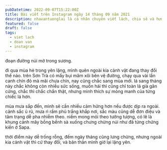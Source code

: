 ```yaml
---
pubDatetime: 2022-09-07T15:22:00Z
title: Bài viết trên Instagram ngày 14 tháng 09 năm 2021
description: nhavantuonglai là cá nhân chuyên viết lách, chia sẻ và hướng dẫn mọi người thuần thục hơn khi thực hành viết lách mỗi ngày qua những bài chia sẻ ngắn trên Instagram chính thức.
featured: false
draft: false
tags:
  - viet lach
  - doan van
  - instagram
---
```


đoạn đường núi mờ trong sương.

đi qua mùa hè trong yên lặng, mình quên ngoài kia cảnh vật đang thay đổi thế nào. trên Sơn Trà có mấy bụi mâm xôi bên vệ đường, chạy qua vài lần canh chín đỏ mà mãi chưa chín, nay cũng chắc sang mùa mới. lá sang tháng này chắc không còn nhiều sức sống, muốn hái thì cũng chỉ toàn lá già gân cứng, chắc thì chắc chắn thật, nhưng mình thích sự mỏng manh của từng chiếc lá hơn.

mùa mưa sắp đến, mình sẽ cần nhiều cảm hứng hơn nếu được dịp ra ngoài. cảnh sắc ủ rũ, mưa rì rầm phủ trắng khắp nơi, sắc màu cũng dễ đơn điệu và tâm trạng dễ pha nhiễm theo. niềm mong mỏi theo tưởng tượng, có lẽ là khung cảnh mây bồng bềnh sà xuống chưng chừng núi như đã từng chứng kiến ở Sapa.

thời điểm này dễ trống rỗng, đếm ngày tháng cũng lưng chừng, nhưng ngoài kia cảnh vật thì cứ thay đổi, và bản thân mình giờ lại lặng yên.
